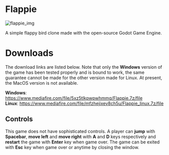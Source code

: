 # Flappie
![flappie_img](https://i.ibb.co/K05ddCW/fb.jpg)

A simple flappy bird clone made with the open-source Godot Game Engine.

# Downloads
The download links are listed below. Note that only the **Windows** version of the game has been tested properly and is bound to work, the same guarantee cannot be made for the other version made for Linux. At present, the MacOS version is not available.
 
**Windows**: https://www.mediafire.com/file/5xz5tlkpwpwhmmq/Flappie.7z/file \
**Linux**: https://www.mediafire.com/file/mfzhejixev8ch5u/Flappie_linux.7z/file

## Controls
This game does not have sophisticated controls. A player can **jump** with **Spacebar**, **move left** and **move right** with **A** and **D** keys respectively and **restart** the game with **Enter** key when game over. The game can be exited with **Esc** key when game over or anytime by closing the window.
